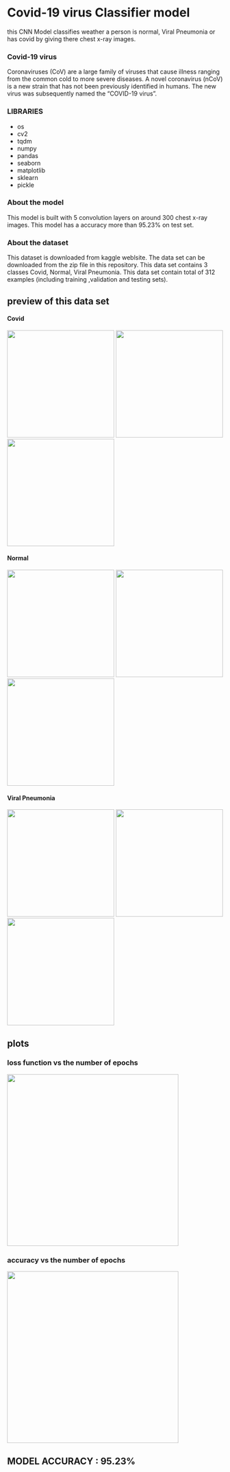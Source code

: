 # Covid-19 virus Classifier model 
this CNN Model classifies weather a person is normal, Viral Pneumonia or has covid by giving there chest x-ray images.

### Covid-19 virus
Coronaviruses (CoV) are a large family of viruses that cause illness ranging from the common cold to more severe diseases.
A novel coronavirus (nCoV) is a new strain that has not been previously identified in humans.
The new virus was subsequently named the “COVID-19 virus”.

### LIBRARIES
* os
* cv2
* tqdm
* numpy
* pandas
* seaborn
* matplotlib
* sklearn
* pickle

### About the model
This model is built with 5 convolution layers on around 300 chest x-ray images. This model has a accuracy more than 95.23% on test set.

### About the dataset
This dataset is downloaded from kaggle weblsite. The data set can be downloaded from the zip file in this repository. This data set contains 3 classes 
Covid, Normal, Viral Pneumonia. This data set contain total of 312 examples (including training ,validation and testing sets).

## preview of this data set
#### Covid
<img src="https://user-images.githubusercontent.com/61901749/86911443-f3c00b00-c138-11ea-8353-d999fda9562a.jpeg" width=250>           <img src="https://user-images.githubusercontent.com/61901749/86911470-03d7ea80-c139-11ea-8ce6-a2971fb9fe00.jpeg" width=250>   <img src="https://user-images.githubusercontent.com/61901749/86911512-17835100-c139-11ea-8020-7ff040d08fb6.png" width=250>

#### Normal
<img src="https://user-images.githubusercontent.com/61901749/86911706-616c3700-c139-11ea-9cdf-a6c46851c199.jpeg" width=250>   <img src="https://user-images.githubusercontent.com/61901749/86911718-63ce9100-c139-11ea-84fe-ebd551ccd3a3.jpeg" width=250>   <img src="https://user-images.githubusercontent.com/61901749/86911730-67faae80-c139-11ea-9da4-75bad211a444.jpeg" width=250>

#### Viral Pneumonia
<img src="https://user-images.githubusercontent.com/61901749/86911811-8b255e00-c139-11ea-9df9-b7cdf828b8c1.jpeg" width=250>           <img src="https://user-images.githubusercontent.com/61901749/86911822-8fea1200-c139-11ea-83e2-98971b5c0a35.jpeg" width=250>     <img src="https://user-images.githubusercontent.com/61901749/86911827-91b3d580-c139-11ea-9494-4d37d80cf754.jpeg" width=250>

## plots
### loss function vs the number of epochs

<img src="https://user-images.githubusercontent.com/61901749/86912088-fcfda780-c139-11ea-803d-0f7dbb892be7.png" width=400>

### accuracy vs the number of epochs

<img src="https://user-images.githubusercontent.com/61901749/86912091-fe2ed480-c139-11ea-8cb4-8427804128c7.png" width=400>
 
 ## MODEL ACCURACY : 95.23%
 
